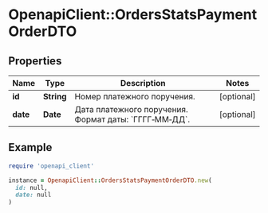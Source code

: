# OpenapiClient::OrdersStatsPaymentOrderDTO

## Properties

| Name | Type | Description | Notes |
| ---- | ---- | ----------- | ----- |
| **id** | **String** | Номер платежного поручения. | [optional] |
| **date** | **Date** | Дата платежного поручения.  Формат даты: &#x60;ГГГГ‑ММ‑ДД&#x60;.  | [optional] |

## Example

```ruby
require 'openapi_client'

instance = OpenapiClient::OrdersStatsPaymentOrderDTO.new(
  id: null,
  date: null
)
```


